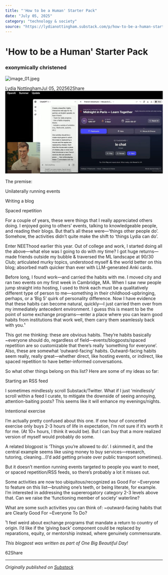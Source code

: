 ```yaml
---
title: "'How to be a Human' Starter Pack"
date: "July 05, 2025"
category: "technology & society"
source: "https://lydianottingham.substack.com/p/how-to-be-a-human-starter-pack"
---
```


# 'How to be a Human' Starter Pack
### exonymically christened
![image_01.jpeg](images/image_01.jpeg)

Lydia NottinghamJul 05, 202562Share![image_02.png](images/image_02.png)

The premise:

Unilaterally running events

Writing a blog

Spaced repetition 

For a couple of years, these were things that I really appreciated others doing. I enjoyed going to others’ events, talking to knowledgeable people, and reading their blogs. But that’s all these were—‘things other people do’. Somehow, the activities didn’t quite make the shift to ‘things Lydia can do’.

Enter NEEThood earlier this year. Out of college and work, I started doing all the above—what else was I going to do with my time?  I got huge returns—made friends outside my bubble & traversed the ML landscape at 90/30 Club; articulated murky topics, understood myself & the world better on this blog; absorbed math quicker than ever with LLM-generated Anki cards.

Before long, I found work—and carried the habits with me. I moved city and ran two events on my first week in Cambridge, MA. When I saw new people jump straight into hosting, I used to think each must be a qualitatively different type of person to me—something in their childhood-upbringing, perhaps, or a ‘Big 5’ quirk of personality difference. Now I have evidence that these habits can become natural, quickly—I just carried them over from my immediately antecedent environment. I guess this is meant to be the point of some exchange programs—enter a place where you can learn good habits from institutions that work well, them carry them seamlessly back with you.¹

This got me thinking: these are obvious habits. They’re habits basically ~everyone should do, regardless of field—events/blogposts/spaced repetition are so customizable that there’s really ‘something for everyone’. Also, these are somewhat ‘outward-facing’ habits. Outward-facing habits seem really, really great—whether direct, like hosting events, or indirect, like spaced repetition to have better-informed conversations.

So what other things belong on this list? Here are some of my ideas so far:

Starting an RSS feed

I sometimes mindlessly scroll Substack/Twitter. What if I just ‘mindlessly’ scroll within a feed I curate, to mitigate the downside of seeing annoying, attention-baiting posts? This seems like it will enhance my evenings/nights.

Intentional exercise

I’m actually pretty confused about this one. If one hour of concerted exercise only buys 2-3 hours of life in expectation, I’m not sure if it’s worth it for me. (At 10+ hours, I think it would be). But I can buy that a more realized version of myself would probably do some.

A related blogpost is ‘Things you’re allowed to do’. I skimmed it, and the central example seems like using money to buy services—research, tutoring, cleaning…(I’d add getting private over public transport sometimes).

But it doesn’t mention running events targeted to people you want to meet, or spaced repetition/RSS feeds, so there’s probably a lot it misses out.

Some activities are now too ubiquitous/recognized as Good For ~Everyone to feature on this list—brushing one’s teeth, or being literate, for example. I’m interested in addressing the supererogatory category 2-3 levels above that. Can we raise the ‘functioning member of society’ waterline?

What are some such activities you can think of: ~outward-facing habits that are Clearly Good For ~Everyone To Do?

¹I feel weird about exchange programs that mandate a return to country of origin. I’d like if the ‘giving back’ component could be replaced by reparations, equity, or mentorship instead, where genuinely commensurate.

*This blogpost was written as part of One Big Beautiful Day!*



62Share

---

*Originally published on [Substack](https://lydianottingham.substack.com/p/how-to-be-a-human-starter-pack)*